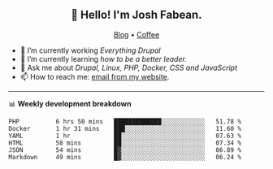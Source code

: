 <h2 align="center">👋 Hello! I'm Josh Fabean.</h2>
<p align="center">
  <a href="https://joshfabean.com">Blog</a> •
  <a href="https://www.buymeacoffee.com/LSxne6Yr4">Coffee</a>
</p>

- 🔭 I’m currently working *Everything Drupal*
- 🌱 I’m currently learning *how to be a better leader.*
- 💬 Ask me about *Drupal, Linux, PHP, Docker, CSS and JavaScript*
- 📫 How to reach me: [email from my website](https://joshfabean.com).

-------

📊 **Weekly development breakdown**
<!--START_SECTION:waka-->

```text
PHP          6 hrs 50 mins   █████████████░░░░░░░░░░░░   51.78 %
Docker       1 hr 31 mins    ███░░░░░░░░░░░░░░░░░░░░░░   11.60 %
YAML         1 hr            ██░░░░░░░░░░░░░░░░░░░░░░░   07.63 %
HTML         58 mins         ██░░░░░░░░░░░░░░░░░░░░░░░   07.34 %
JSON         54 mins         █▓░░░░░░░░░░░░░░░░░░░░░░░   06.89 %
Markdown     49 mins         █▓░░░░░░░░░░░░░░░░░░░░░░░   06.24 %
```

<!--END_SECTION:waka-->

<!--
**fabean/fabean** is a ✨ _special_ ✨ repository because its `README.md` (this file) appears on your GitHub profile.

Here are some ideas to get you started:

- 🔭 I’m currently working on ...
- 🌱 I’m currently learning ...
- 👯 I’m looking to collaborate on ...
- 🤔 I’m looking for help with ...
- 💬 Ask me about ...
- 📫 How to reach me: ...
- 😄 Pronouns: ...
- ⚡ Fun fact: ...
-->
